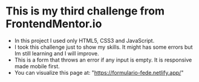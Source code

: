 # This is my third challenge from FrontendMentor.io

- In this project  I used only HTML5, CSS3 and JavaScript.
- I took this challenge just to show my skills. It might has some errors but Im still learning and I will improve.
- This is a form that throws an error if any input is empty. It is responsive made mobile first. 
- You can visualize this page at: "https://formulario-fede.netlify.app/"
